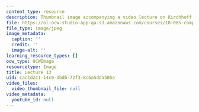 ```yaml
---
content_type: resource
description: Thumbnail image accompanying a video lecture on Kirchhoff's current law.
file: https://ol-ocw-studio-app-qa.s3.amazonaws.com/courses/18-085-computational-science-and-engineering-i-fall-2008/cac1d2c114c03bdb72f38c6a5dda505a_13.jpg
file_type: image/jpeg
image_metadata:
  caption: ''
  credit: ''
  image-alt: ''
learning_resource_types: []
ocw_type: OCWImage
resourcetype: Image
title: Lecture 13
uid: cac1d2c1-14c0-3bdb-72f3-8c6a5dda505a
video_files:
  video_thumbnail_file: null
video_metadata:
  youtube_id: null
---
```

